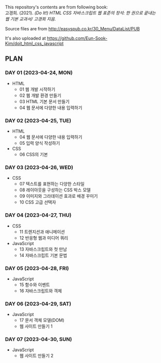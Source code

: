 This repository's contents are from following book: <br>
고경희. (2021). <i>(Do It!) HTML CSS 자바스크립트 웹 표준의 정석: 한 권으로 끝내는 웹 기본 교과서/ 고경희 지음.</i>

Source files are from http://easyspub.co.kr/30_Menu/DataList/PUB 

It's also uploaded at https://github.com/Eun-Sook-Kim/doit_html_css_javascript 



## PLAN
### DAY 01 (2023-04-24, MON) 
* HTML
    * 01 웹 개발 시작하기
    * 02 웹 개발 환경 만들기
    * 03 HTML 기본 문서 만들기
    * 04 웹 문서에 다양한 내용 입력하기

### DAY 02 (2023-04-25, TUE)
* HTML
    * 04 웹 문서에 다양한 내용 입력하기
    * 05 입력 양식 작성하기
* CSS
    * 06 CSS의 기본

### DAY 03 (2023-04-26, WED)
* CSS
    * 07 텍스트를 표현하는 다양한 스타일
    * 08 레이아웃을 구성하는 CSS 박스 모델
    * 09 이미지와 그라데이션 효과로 배경 꾸미기
    * 10 CSS 고급 선택자

### DAY 04 (2023-04-27, THU)
* CSS 
    * 11 트렌지션과 애니메이션
    * 12 반응형 웹과 미디어 쿼리
* JavaScript
    * 13 자바스크립트와 첫 만남
    * 14 자바스크립트 기본 문법

### DAY 05 (2023-04-28, FRI)
* JavaScript
    * 15 함수와 이벤트
    * 16 자바스크립트와 객체

### DAY 06 (2023-04-29, SAT)
* JavaScript
    * 17 문서 객체 모델(DOM)
    * 웹 사이트 만들기 1

### DAY 07 (2023-04-30, SUN)
* JavaScript
    * 웹 사이트 만들기 2